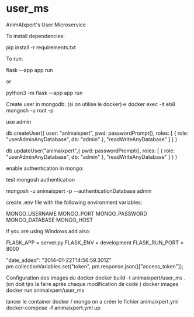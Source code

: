 # user_ms
AnimAIxpert's User Microservice

To install dependencies:

pip install -r requirements.txt


To run:


flask --app app run

or

python3 -m flask --app app run

Create user in mongodb:
(si on utilise le docker)=> docker exec -it eb8 mongosh -u root -p

use admin

db.createUser({
    user: "animaixpert",
    pwd: passwordPrompt(),
    roles: [ { role: "userAdminAnyDatabase", db: "admin" }, "readWriteAnyDatabase" ]
    }
)

db.updateUser("animaixpert",{
pwd: passwordPrompt(),
roles: [ { role: "userAdminAnyDatabase", db: "admin" }, "readWriteAnyDatabase" ]
}
)

enable authentication in mongo:

test mongosh authentication

mongosh -u animaixpert -p --authenticationDatabase admin

create .env file with the following environment variables:

MONGO_USERNAME
MONGO_PORT
MONGO_PASSWORD
MONGO_DATABASE
MONGO_HOST

if you are using Windows add also:

FLASK_APP = server.py
FLASK_ENV = development
FLASK_RUN_PORT = 8000

"date_added": "2014-01-22T14:56:59.301Z"
pm.collectionVariables.set("token", pm.response.json()["access_token"]);


Configuration des images du docker 
docker build -t animaixpert/user_ms .   (on doit tjrs la faire après chaque modification de code )
docker images
docker run animaixpert/user_ms 

lancer le container docker / mongo
on a créer le fichier animaixpert.yml
docker-compose -f animaixpert.yml up
